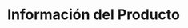---
title: Información del Producto
type: docs
weight: 10
url: /es/jasperreports/getting-started/
---